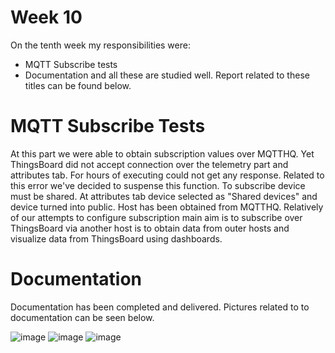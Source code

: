 # Week 10

On the tenth week my responsibilities were:
- MQTT Subscribe tests
- Documentation
and all these are studied well.
Report related to these titles can be found below.


# MQTT Subscribe Tests
At this part we were able to obtain subscription values over MQTTHQ. Yet ThingsBoard did not accept connection over the telemetry part and attributes tab. 
For hours of executing could not get any response. Related to this error we've decided to suspense this function. To subscribe device must be shared. At attributes tab device selected as "Shared devices" and device turned into public.
Host has been obtained from MQTTHQ. Relatively of our attempts to configure subscription main aim is to subscribe over ThingsBoard via another host is to obtain data from outer hosts and visualize data from ThingsBoard using dashboards. 




# Documentation
Documentation has been completed and delivered. Pictures related to to documentation can be seen below.

![image](https://github.com/mnyilmaz/Embedded-Linux/assets/68549106/9c0a4c8b-67e3-407a-ac41-ddf01fbc1a7d)
![image](https://github.com/mnyilmaz/Embedded-Linux/assets/68549106/60db833f-4f1a-4943-8e29-ce686443f385)
![image](https://github.com/mnyilmaz/Embedded-Linux/assets/68549106/0b9fdd6d-9eb7-4137-b0ad-db3bb5e4880d)
